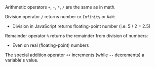 Arithmetic operators `+`, `-`, `*`, `/` are the same as in math.

Division operator `/` returns number or `Infinity` or `NaN`:
  - Division in JavaScript returns floating-point number (i.e. 5 / 2 = 2.5)

Remainder operator `%` returns the remainder from division of numbers:
  - Even on real (floating-point) numbers

The special addition operator `++` increments (while `--` decrements) a variable's value.